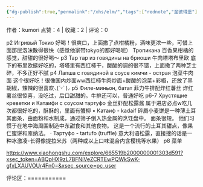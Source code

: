 ```yaml
---
{"dg-publish":true,"permalink":"/xhs/elm/","tags":["rednote","圣彼得堡"],"created":"2025-03-17T18:25:13.348+08:00","updated":"2025-03-19T21:44:31.484+08:00"}
---
```


作者：kumori
点赞：4   |   收藏：2   |   评论：0

p2 Игривый Токио 好喝！很爽口，上面撒了点柑橘粉，酒味更浓一些，可惜上面那层泡沫散得很快（感觉他家带tokyo的都好喝呢）
Тропикана 百香果柑橘的感觉，甜甜的很好喝～
p3 Тар тар из говядины на бриоши 牛肉塔塔布里欧 底下的布里欧挺好吃的，塔塔里有西红柿干，酸酸的调的很不错，上面撒了两种芝士碎，不多正好不腻
p4 Лапша с говядиной в соусе кимчи - острая 泡菜牛肉面 这个很好吃！很像国内炒面ww西红柿牛肉炒面+酸酸的泡菜+彩椒，还放了黑胡椒，辣辣的很喜欢⸜(*ˊᵕˋ* )⸝‬
p5 Филе-миньон, батат 菲力牛排配炸红薯丝 炸红薯丝很惊喜，没吃过，后口甜甜的。牛排还可以，普通好吃
p6-7 Хрустящие креветки и Катаифи с соусом тартуфо 金丝虾配松露酱 属于进店必点w吃几次都很好吃的，酥酥的，里面有蟹柳
• Катаиф - kadaif 碎屑小麦饼是一种薄土耳其面条，由面粉和水制成，通过筛子倒入热金属的烹饪盘中。 面条很短。 他们习惯于在地中海周围制造中东甜食和其他食物。 这是一个流行的土耳其甜点，像果仁蜜饼和库纳法。
· Тартуфо - tartufo (truffle) 意大利语松露，直接搜的话是一种冰激凌-长得像提拉米苏（两种或以上口味混合内含樱桃等水果）
p8 菜单

https://www.xiaohongshu.com/explore/665519b2000000001303d591?xsec_token=ABQpHX9zL7BFNiVeZCRTEwPQWkSwK-gfxLXAUVOUr4Fn0=&xsec_source=pc_user

评论区：===========

